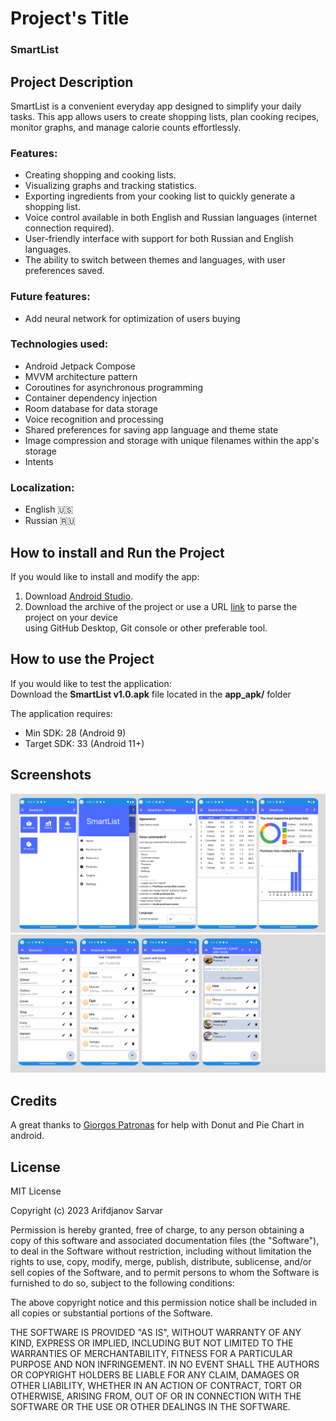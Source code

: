 # Project's Title
### SmartList

## Project Description
SmartList is a convenient everyday app designed to simplify your daily tasks. This app allows 
users to create shopping lists, plan cooking recipes, monitor graphs, 
and manage calorie counts effortlessly.

### Features:
* Creating shopping and cooking lists.
* Visualizing graphs and tracking statistics.
* Exporting ingredients from your cooking list to quickly generate a shopping list.
* Voice control available in both English and Russian languages (internet connection required).
* User-friendly interface with support for both Russian and English languages.
* The ability to switch between themes and languages, with user preferences saved.

### Future features:
* Add neural network for optimization of users buying

### Technologies used:
* Android Jetpack Compose
* MVVM architecture pattern
* Coroutines for asynchronous programming
* Container dependency injection
* Room database for data storage
* Voice recognition and processing
* Shared preferences for saving app language and theme state
* Image compression and storage with unique filenames within the app's storage
* Intents

### Localization:
* English 🇺🇸
* Russian 🇷🇺

## How to install and Run the Project
If you would like to install and modify the app:
1. Download [Android Studio](https://developer.android.com/studio).
2. Download the archive of the project or use a URL [link](https://github.com/OverLordN7/SmartList.git) to parse the project on your device  
   using GitHub Desktop, Git console or other preferable tool.

## How to use the Project
If you would like to test the application:  
Download the **SmartList v1.0.apk** file located in the **app_apk/** folder

The application requires:
* Min SDK: 28 (Android 9)
* Target SDK: 33 (Android 11+)

## Screenshots
<img src=screenshots/smart_list_1.png width = "800"> 
<img src=screenshots/smart_list_2.png width = "800"> 



## Credits
A great thanks to [Giorgos Patronas](https://github.com/giorgospat/compose-charts.git) for help with Donut and Pie Chart in android.


## License
MIT License

Copyright (c) 2023 Arifdjanov Sarvar

Permission is hereby granted, free of charge, to any person obtaining a copy
of this software and associated documentation files (the "Software"), to deal
in the Software without restriction, including without limitation the rights
to use, copy, modify, merge, publish, distribute, sublicense, and/or sell
copies of the Software, and to permit persons to whom the Software is
furnished to do so, subject to the following conditions:

The above copyright notice and this permission notice shall be included in all
copies or substantial portions of the Software.

THE SOFTWARE IS PROVIDED "AS IS", WITHOUT WARRANTY OF ANY KIND, EXPRESS OR
IMPLIED, INCLUDING BUT NOT LIMITED TO THE WARRANTIES OF MERCHANTABILITY,
FITNESS FOR A PARTICULAR PURPOSE AND NON INFRINGEMENT. IN NO EVENT SHALL THE
AUTHORS OR COPYRIGHT HOLDERS BE LIABLE FOR ANY CLAIM, DAMAGES OR OTHER
LIABILITY, WHETHER IN AN ACTION OF CONTRACT, TORT OR OTHERWISE, ARISING FROM,
OUT OF OR IN CONNECTION WITH THE SOFTWARE OR THE USE OR OTHER DEALINGS IN THE
SOFTWARE.
 

